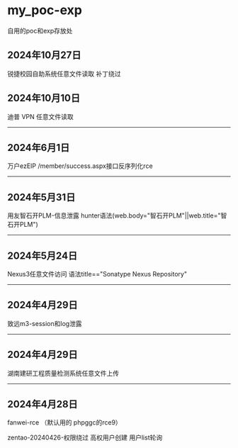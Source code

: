# my_poc-exp
自用的poc和exp存放处

## 2024年10月27日

锐捷校园自助系统任意文件读取 补丁绕过

## 2024年10月10日

迪普 VPN 任意文件读取

-----
## 2024年6月1日

万户ezEIP /member/success.aspx接口反序列化rce

-----
## 2024年5月31日

用友智石开PLM-信息泄露 hunter语法(web.body="智石开PLM"||web.title="智石开PLM")

-----
## 2024年5月24日

Nexus3任意文件访问 语法title=="Sonatype Nexus Repository"

-----
## 2024年4月29日

致远m3-session和log泄露

-----
## 2024年4月29日

湖南建研工程质量检测系统任意文件上传

-----
## 2024年4月28日

fanwei-rce （默认用的 phpggc的rce9）

zentao-20240426-权限绕过 高权用户创建 用户list轮询

